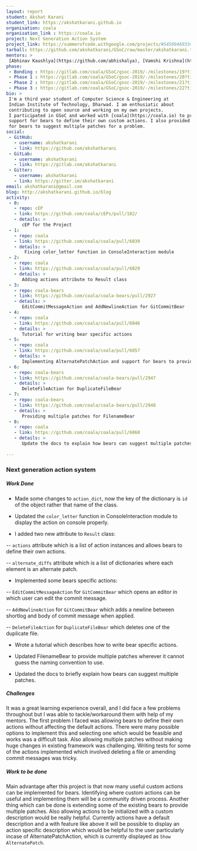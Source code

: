 ```yaml
---
layout: report
student: Akshat Karani
student_link: https://akshatkarani.github.io
organisation: coala
organisation_link : https://coala.io
project: Next Generation Action System
project_link: https://summerofcode.withgoogle.com/projects/#5450946933424128
tarball: https://github.com/akshatkarani/GSoC/raw/master/akshatkarani.tar.gz
mentors: >
 [Abhinav Kaushlya](https://github.com/abhishalya), [Vamshi Krishna](https://github.com/Vamshi99) & [Kriti Rohilla](https://github.com/kriti21)
phase:
 - Bonding : https://gitlab.com/coala/GSoC/gsoc-2019/-/milestones/19?title=BONDING_Next_Gen_Action_System
 - Phase 1 : https://gitlab.com/coala/GSoC/gsoc-2019/-/milestones/20?title=PHASE_1_Next_Gen_Action_System
 - Phase 2 : https://gitlab.com/coala/GSoC/gsoc-2019/-/milestones/21?title=PHASE_2_Next_Gen_Action_System
 - Phase 3 : https://gitlab.com/coala/GSoC/gsoc-2019/-/milestones/22?title=PHASE_3_Next_Gen_Action_System
bio: >
 I'm a third year student of Computer Science & Engineering at
 Indian Institute of Technology, Dharwad. I am enthusiatic about
 contributing to open source and working on my own projects.
 I participated in GSoC and worked with [coala](https://coala.io) to provide
 support for bears to define their own custom actions. I also provided support
 for bears to suggest multiple patches for a problem.
social:
 - GitHub:
   - username: akshatkarani
   - link: https://github.com/akshatkarani
 - GitLab:
   - username: akshatkarani
   - link: https://gitlab.com/akshatkarani
 - Gitter:
   - username: akshatkarani
   - link: https://gitter.im/akshatkarani
email: akshatkarani@gmail.com
blog: http://akshatkarani.github.io/blog
activity:
 - 0:
   - repo: cEP
   - link: https://github.com/coala/cEPs/pull/182/
   - details: > 
      cEP for the Project
 - 1:
   - repo: coala
   - link: https://github.com/coala/coala/pull/6039
   - details: > 
       Fixing color_letter function in ConsoleInteraction module
 - 2:
   - repo: coala
   - link: https://github.com/coala/coala/pull/6029
   - details: > 
      Adding actions attribute to Result class
 - 3:
   - repo: coala-bears
   - link: https://github.com/coala/coala-bears/pull/2927
   - details: >
      EditCommitMessageAction and AddNewlineAction for GitCommitBear
 - 4:
   - repo: coala
   - link: https://github.com/coala/coala/pull/6046
   - details: >
      Tutorial for writing bear specific actions
 - 5:
   - repo: coala
   - link: https://github.com/coala/coala/pull/6057
   - details: >
      Implementing AlternatePatchAction and support for bears to provide multiple patches
 - 6:
   - repo: coala-bears
   - link: https://github.com/coala/coala-bears/pull/2947
   - details: >
      DeleteFileAction for DuplicateFileBear
 - 7:
   - repo: coala-bears
   - link: https://github.com/coala/coala-bears/pull/2948
   - details: >
      Providing multiple patches for FilenameBear
 - 8:
   - repo: coala
   - link: https://github.com/coala/coala/pull/6060
   - details: >
      Update the docs to explain how bears can suggest multiple patches
 
---
```


### Next generation action system


##### Work Done

- Made some changes to `action_dict`, now the key of the dictionary
is `id` of the object rather that name of the class.

- Updated the `color_letter` function in ConsoleInteraction module to display
the action on console properly.

- I added two new attribute to `Result` class:

-- `actions` attribute which is a list of action instances and
allows bears to define their own actions.

-- `alternate_diffs` attribute which is a list of dictionaries
where each element is an alternate patch.

- Implemented some bears specific actions:

-- `EditCommitMessageAction` for `GitCommitBear` which opens an editor
in which user can edit the commit message.

-- `AddNewlineAction` for `GitCommitBear` which adds a newline between
shortlog and body of commit message when applied.

-- `DeleteFileAction` for `DuplicateFileBear` which deletes one of the duplicate file.

- Wrote a tutorial which describes how to write bear specific actions.

- Updated FilenameBear to provide multiple patches wherever it cannot guess the naming convention to use.

- Updated the docs to briefly explain how bears can suggest multiple patches.

##### Challenges

It was a great learning experience overall, and I did face a few problems throughout but I was able to tackle/workaround them with help of my mentors. The first problem I faced was allowing bears to define their own actions without affecting the default actions. There were many possible options to implement this and selecting one which would be feasible and works was a difficult task. Also allowing multiple patches without making huge changes in existing framework was challenging. Writing tests for some of the actions implemented which involved deleting a file or amending commit messages was tricky.


##### Work to be done

Main advantage after this project is that now many useful custom actions can
be implemented for bears. Identifying where custom actions can be useful
and implementing them will be a community driven process.
Another thing which can be done is extending some of the existing bears to
provide multiple patches.
Also allowing actions to be initialized with a custom description would be
really helpful. Currently actions have a default description  and a with
feature like above it will be possible to display an action specific description
which would be helpful to the user particularly incase of AlternatePatchAction,
which is currently displayed as `Show AlternatePatch`.
